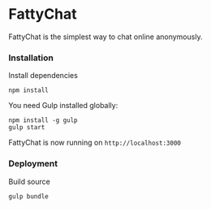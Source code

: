 # FattyChat

FattyChat is the simplest way to chat online anonymously.

### Installation

Install dependencies

    npm install

You need Gulp installed globally:

    npm install -g gulp
    gulp start

FattyChat is now running on `http://localhost:3000`

### Deployment

Build source

    gulp bundle
